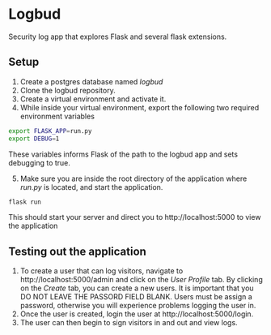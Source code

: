# Logbud
Security log app that explores Flask and several flask extensions.

## Setup
1. Create a postgres database named *logbud*
2. Clone the logbud repository.
3. Create a virtual environment and activate it.
4. While inside your virtual environment, export the following two required environment variables
~~~.bash
export FLASK_APP=run.py
export DEBUG=1
~~~

  These variables informs Flask of the path to the logbud app and sets debugging to true.

5. Make sure you are inside the root directory of the application where *run.py* is located, and start the application.
~~~.bash
flask run
~~~

  This should start your server and direct you to http://localhost:5000 to view the application
  
## Testing out the application
1. To create a user that can log visitors, navigate to http://localhost:5000/admin and click on the *User Profile* tab.
  By clicking on the *Create* tab, you can create a new users.
  It is important that you DO NOT LEAVE THE PASSORD FIELD BLANK. Users must be assign a password, otherwise you will
  experience problems logging the user in.
2. Once the user is created, login the user at http://localhost:5000/login. 
3. The user can then begin to sign visitors in and out and view logs.
